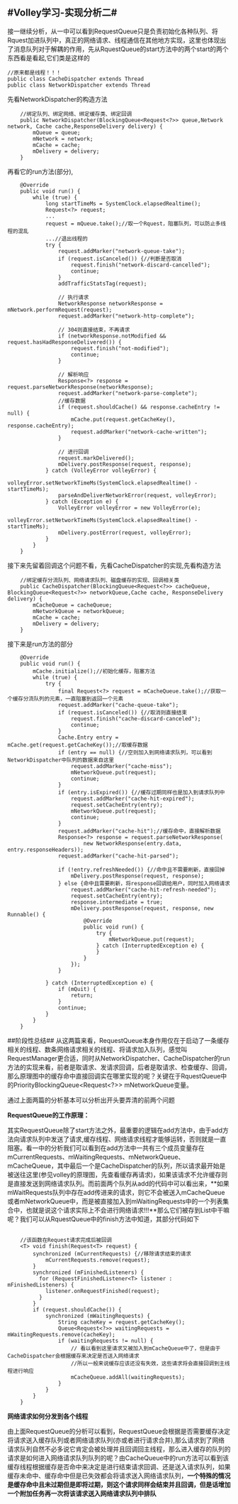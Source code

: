 #Volley学习-实现分析二#
---

接一继续分析，从一中可以看到RequestQueue只是负责初始化各种队列、将Rquest加进队列中，真正的网络请求、线程通信在其他地方实现，这里也体现出了消息队列对于解耦的作用，先从RquestQueue的start方法中的两个start的两个东西看是看起,它们类是这样的

```
//原来都是线程！！！
public class CacheDispatcher extends Thread
public class NetworkDispatcher extends Thread

```

先看NetworkDispatcher的构造方法

```
	//绑定队列、绑定网络、绑定缓存类、绑定回调
	public NetworkDispatcher(BlockingQueue<Request<?>> queue,Network network, Cache cache,ResponseDelivery delivery) {
        mQueue = queue;
        mNetwork = network;
        mCache = cache;
        mDelivery = delivery;
    }

```

再看它的run方法(部分),

```
	@Override
    public void run() {
        while (true) {
            long startTimeMs = SystemClock.elapsedRealtime();
            Request<?> request;
            ...
            request = mQueue.take();//取一个Rquest，阻塞队列，可以防止多线程的混乱
            ...//退出线程的
            try {
                request.addMarker("network-queue-take");
                if (request.isCanceled()) {//判断是否取消
                    request.finish("network-discard-cancelled");
                    continue;
                }
                addTrafficStatsTag(request);

                // 执行请求
                NetworkResponse networkResponse = mNetwork.performRequest(request);
                request.addMarker("network-http-complete");

                // 304则直接结束，不再请求
                if (networkResponse.notModified && request.hasHadResponseDelivered()) {
                    request.finish("not-modified");
                    continue;
                }

                // 解析响应
                Response<?> response = request.parseNetworkResponse(networkResponse);
                request.addMarker("network-parse-complete");
                //缓存数据
                if (request.shouldCache() && response.cacheEntry != null) {
                    mCache.put(request.getCacheKey(), response.cacheEntry);
                    request.addMarker("network-cache-written");
                }

                // 进行回调
                request.markDelivered();
                mDelivery.postResponse(request, response);
            } catch (VolleyError volleyError) {
                volleyError.setNetworkTimeMs(SystemClock.elapsedRealtime() - startTimeMs);
                parseAndDeliverNetworkError(request, volleyError);
            } catch (Exception e) {
                VolleyError volleyError = new VolleyError(e);
                volleyError.setNetworkTimeMs(SystemClock.elapsedRealtime() - startTimeMs);
                mDelivery.postError(request, volleyError);
            }
        }
    }

```

接下来先留着回调这个问题不看，先看CacheDispatcher的实现,先看构造方法

```
	//绑定缓存分流队列、网络请求队列、磁盘缓存的实现、回调相关类
	public CacheDispatcher(BlockingQueue<Request<?>> cacheQueue, BlockingQueue<Request<?>> networkQueue,Cache cache, ResponseDelivery delivery) {
        mCacheQueue = cacheQueue;
        mNetworkQueue = networkQueue;
        mCache = cache;
        mDelivery = delivery;
    }

```

接下来是run方法的部分

```
	@Override
    public void run() {
        mCache.initialize();//初始化缓存，阻塞方法
        while (true) {
            try {
                final Request<?> request = mCacheQueue.take();//获取一个缓存分流队列的元素，一直阻塞到返回一个元素
                request.addMarker("cache-queue-take");
                if (request.isCanceled()) {//取消则直接结束
                    request.finish("cache-discard-canceled");
                    continue;
                }
                Cache.Entry entry = mCache.get(request.getCacheKey());//取缓存数据
                if (entry == null) {//空则加入到网络请求队列，可以看到NetworkDispatcher中队列的数据来自这里
                    request.addMarker("cache-miss");
                    mNetworkQueue.put(request);
                    continue;
                }
                if (entry.isExpired()) {//缓存过期同样也是加入到请求队列中
                    request.addMarker("cache-hit-expired");
                    request.setCacheEntry(entry);
                    mNetworkQueue.put(request);
                    continue;
                }
                request.addMarker("cache-hit");//缓存命中，直接解析数据
                Response<?> response = request.parseNetworkResponse(
                        new NetworkResponse(entry.data, entry.responseHeaders));
                request.addMarker("cache-hit-parsed");

                if (!entry.refreshNeeded()) {//命中且不需要刷新，直接回掉
                    mDelivery.postResponse(request, response);
                } else {命中且需要刷新，将response回调给用户，同时加入网络请求
                    request.addMarker("cache-hit-refresh-needed");
                    request.setCacheEntry(entry);
                    response.intermediate = true;
                    mDelivery.postResponse(request, response, new Runnable() {
                        @Override
                        public void run() {
                            try {
                                mNetworkQueue.put(request);
                            } catch (InterruptedException e) {
                            }
                        }
                    });
                }

            } catch (InterruptedException e) {
                if (mQuit) {
                    return;
                }
                continue;
            }
        }
    }

```

##阶段性总结##
从这两篇来看，RequestQueue本身作用仅在于启动了一条缓存相关的线程、数条网络请求相关的线程、将请求加入队列，感觉叫RequestManager更合适，同时从NetworkDispatcher、CacheDispatcher的run方法的实现来看，前者是取请求、发请求回调，后者是取请求、检查缓存、回调，那么原理图中的缓存命中直接回调实在哪里实现的呢？关键在于RquestQueue中的PriorityBlockingQueue<Request<?>> mNetworkQueue变量。

通过上面两篇的分析基本可以分析出开头要弄清的前两个问题

**RequestQueue的工作原理：**

其实RequestQueue除了start方法之外，最重要的逻辑在add方法中，由于add方法向请求队列中发送了请求,缓存线程、网络请求线程才能够运转，否则就是一直阻塞。看一中的分析我们可以看到在add方法中一共有三个成员变量存在mCurrentRequests、mWaitingRequests、mNetworkQueue、mCacheQueue，其中最后一个是CacheDispatcher的队列，所以请求最开始是被送往这里(参见volley的原理图，先查看缓存再请求)，如果该请求不允许缓存则是直接发送到网络请求队列。而前面两个队列从add的代码中可以看出来，**如果mWaitRequests队列中存在add传进来的请求，则它不会被送入mCacheQueue或者mNetworkQueue中，而是被直接加入到mWaitingRequests中的一个列表集合中，也就是说这个请求实际上不会进行网络请求!!!**那么它们被存到List中干嘛呢？我们可以从RquestQueue中的finish方法中知道，其部分代码如下

```

	//该函数在Request请求完成后被回调
	<T> void finish(Request<T> request) {
        synchronized (mCurrentRequests) {//移除请求结束的请求
            mCurrentRequests.remove(request);
        }
        synchronized (mFinishedListeners) {
          for (RequestFinishedListener<T> listener : mFinishedListeners) {
            listener.onRequestFinished(request);
          }
        }
        if (request.shouldCache()) {
            synchronized (mWaitingRequests) {
                String cacheKey = request.getCacheKey();
                Queue<Request<?>> waitingRequests = mWaitingRequests.remove(cacheKey);
                if (waitingRequests != null) {
                    // 看以看到这里请求又被加入到mCacheQueue中了，但是由于CacheDispatcher会根据缓存来决定是否送入网络请求
                    //所以一般来说缓存应该还没有失效，这些请求将会直接回调到主线程进行响应
                    mCacheQueue.addAll(waitingRequests);
                }
            }
        }
    }
```

**网络请求如何分发到各个线程**

由上面RequestQueue的分析可以看到，RequestQueue会根据是否需要缓存决定将请求送入缓存队列或者网络请求队列(亦或者进行请求合并),那么请求到了网络请求队列自然不必多说它肯定会被处理并且回调回主线程，那么进入缓存的队列的请求是如何进入网络请求队列队列的呢？由CacheQueue中的run方法可以看到该缓存线程根据缓存是否命中来决定是进行结束请求回调、还是送入请求队列，如果缓存未命中、缓存命中但是已失效都会将请求送入网络请求队列，**一个特殊的情况是缓存命中且未过期但是即将过期，则这个请求同样会结束并且回调，但是话增加一个附加任务再一次将该请求送入网络请求队列中排队**